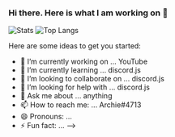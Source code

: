 ### Hi there. Here is what I am working on 👋
![Stats](https://github-readme-stats.vercel.app/api?username=ArchieHarvey&title_color=246bce&text_color=ffffff&bg_color=000000&show_icons=true&include_all_commits=true&count_private=true&hide_border=true&hide_title=true)
![Top Langs](https://github-readme-stats.vercel.app/api/top-langs/?username=ArchieHarvey&layout=default&title_color=246bce&text_color=ffffff&bg_color=000000&hide_border=true)

Here are some ideas to get you started:

- 🔭 I’m currently working on ... YouTube
- 🌱 I’m currently learning ...  discord.js
- 👯 I’m looking to collaborate on ... discord.js
- 🤔 I’m looking for help with ... discord.js
- 💬 Ask me about ... anything  
- 📫 How to reach me: ... Archie#4713
- 😄 Pronouns: ...
- ⚡ Fun fact: ...
-->
